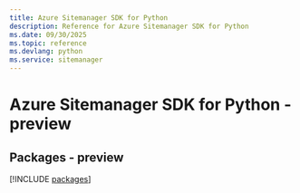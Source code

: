 ```yaml
---
title: Azure Sitemanager SDK for Python
description: Reference for Azure Sitemanager SDK for Python
ms.date: 09/30/2025
ms.topic: reference
ms.devlang: python
ms.service: sitemanager
---
```

# Azure Sitemanager SDK for Python - preview
## Packages - preview
[!INCLUDE [packages](sitemanager-index.md)]